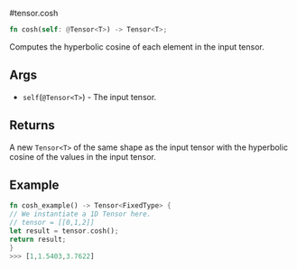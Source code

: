 #tensor.cosh

```rust
fn cosh(self: @Tensor<T>) -> Tensor<T>;
```

Computes the hyperbolic cosine of each element in the input tensor.

## Args

- `self`(`@Tensor<T>`) - The input tensor.

## Returns

A new `Tensor<T>` of the same shape as the input tensor with
the hyperbolic cosine of the values in the input tensor.

## Example

```rust
fn cosh_example() -> Tensor<FixedType> {
// We instantiate a 1D Tensor here.
// tensor = [[0,1,2]]
let result = tensor.cosh();
return result;
}
>>> [1,1.5403,3.7622]
```
